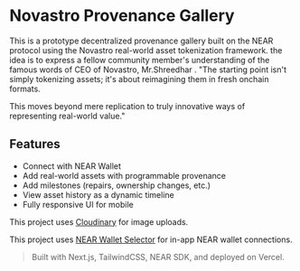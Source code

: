 # Novastro Provenance Gallery

This is a prototype decentralized provenance gallery built on the NEAR protocol using the Novastro real-world asset tokenization framework. 
the idea is to express a fellow community member's understanding of the famous words of CEO of Novastro, Mr.Shreedhar .
"The starting point isn't simply tokenizing assets; it's about reimagining them in fresh onchain formats.

This moves beyond mere replication to truly innovative ways of representing real-world value."

## Features

- Connect with NEAR Wallet
- Add real-world assets with programmable provenance
- Add milestones (repairs, ownership changes, etc.)
- View asset history as a dynamic timeline
- Fully responsive UI for mobile


This project uses [Cloudinary](https://cloudinary.com/) for image uploads.


This project uses [NEAR Wallet Selector](https://github.com/near/wallet-selector) for in-app NEAR wallet connections.


> Built with Next.js, TailwindCSS, NEAR SDK, and deployed on Vercel.
